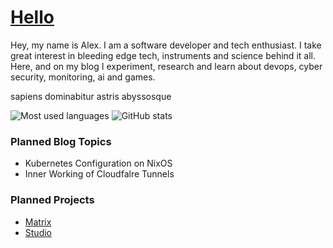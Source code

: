 # [Hello](https://www.ueuie.dev/team/uceumice?from=github)

Hey, my name is Alex. I am a software developer and tech enthusiast. I take great interest in bleeding edge tech, instruments and science behind it all. Here, and on my blog I experiment, research and learn about devops, cyber security, monitoring, ai and games.

sapiens dominabitur astris abyssosque

![Most used languages](https://github-readme-stats.vercel.app/api/top-langs/?username=uceumice&show_icons=true&icon_color=805AD5&text_color=808080&bg_color=ffffff00&hide_title=true&include_all_commits=true&count_private=true&hide_border=true&langs_count=6&layout=compact&cache_seconds=86400)
![GitHub stats](https://github-readme-stats.vercel.app/api?username=uceumice&show_icons=true&icon_color=805AD5&text_color=808080&bg_color=ffffff00&hide_title=true&include_all_commits=true&count_private=true&hide_border=true&cache_seconds=86400)

### Planned Blog Topics

- Kubernetes Configuration on NixOS
- Inner Working of Cloudfalre Tunnels

### Planned Projects

- [Matrix](https://www.ueuie.dev/matrix)
- [Studio](https://www.ueuie.dev/studio)
